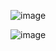 ![image](https://user-images.githubusercontent.com/57552973/216372950-a016503d-495a-4ebf-a11f-74fc1d4fe1ad.png)




![image](https://user-images.githubusercontent.com/57552973/216373007-a4b8b735-6b85-4124-bf0a-f2a6a6a0319e.png)
